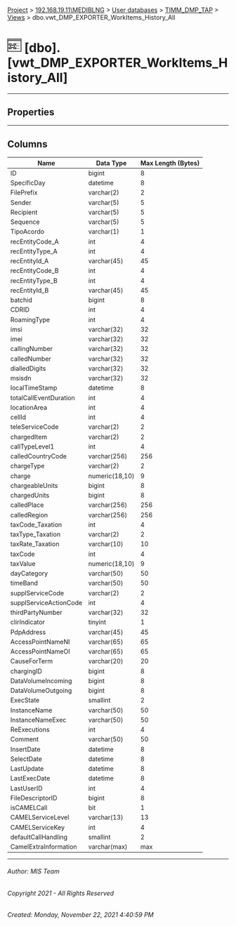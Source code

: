 #### 

[Project](../../../../index.md) > [192.168.19.11\\MEDIBLNG](../../../index.md) > [User databases](../../index.md) > [TIMM_DMP_TAP](../index.md) > [Views](Views.md) > dbo.vwt_DMP_EXPORTER_WorkItems_History_All

# ![Views](../../../../Images/View32.png) [dbo].[vwt_DMP_EXPORTER_WorkItems_History_All]

---

## <a name="#properties"></a>Properties



---

## <a name="#columns"></a>Columns

| Name | Data Type | Max Length (Bytes) |
|---|---|---|
| ID | bigint | 8 |
| SpecificDay | datetime | 8 |
| FilePrefix | varchar(2) | 2 |
| Sender | varchar(5) | 5 |
| Recipient | varchar(5) | 5 |
| Sequence | varchar(5) | 5 |
| TipoAcordo | varchar(1) | 1 |
| recEntityCode_A | int | 4 |
| recEntityType_A | int | 4 |
| recEntityId_A | varchar(45) | 45 |
| recEntityCode_B | int | 4 |
| recEntityType_B | int | 4 |
| recEntityId_B | varchar(45) | 45 |
| batchid | bigint | 8 |
| CDRID | int | 4 |
| RoamingType | int | 4 |
| imsi | varchar(32) | 32 |
| imei | varchar(32) | 32 |
| callingNumber | varchar(32) | 32 |
| calledNumber | varchar(32) | 32 |
| dialledDigits | varchar(32) | 32 |
| msisdn | varchar(32) | 32 |
| localTimeStamp | datetime | 8 |
| totalCallEventDuration | int | 4 |
| locationArea | int | 4 |
| cellId | int | 4 |
| teleServiceCode | varchar(2) | 2 |
| chargedItem | varchar(2) | 2 |
| callTypeLevel1 | int | 4 |
| calledCountryCode | varchar(256) | 256 |
| chargeType | varchar(2) | 2 |
| charge | numeric(18,10) | 9 |
| chargeableUnits | bigint | 8 |
| chargedUnits | bigint | 8 |
| calledPlace | varchar(256) | 256 |
| calledRegion | varchar(256) | 256 |
| taxCode_Taxation | int | 4 |
| taxType_Taxation | varchar(2) | 2 |
| taxRate_Taxation | varchar(10) | 10 |
| taxCode | int | 4 |
| taxValue | numeric(18,10) | 9 |
| dayCategory | varchar(50) | 50 |
| timeBand | varchar(50) | 50 |
| supplServiceCode | varchar(2) | 2 |
| supplServiceActionCode | int | 4 |
| thirdPartyNumber | varchar(32) | 32 |
| clirIndicator | tinyint | 1 |
| PdpAddress | varchar(45) | 45 |
| AccessPointNameNI | varchar(65) | 65 |
| AccessPointNameOI | varchar(65) | 65 |
| CauseForTerm | varchar(20) | 20 |
| chargingID | bigint | 8 |
| DataVolumeIncoming | bigint | 8 |
| DataVolumeOutgoing | bigint | 8 |
| ExecState | smallint | 2 |
| InstanceName | varchar(50) | 50 |
| InstanceNameExec | varchar(50) | 50 |
| ReExecutions | int | 4 |
| Comment | varchar(50) | 50 |
| InsertDate | datetime | 8 |
| SelectDate | datetime | 8 |
| LastUpdate | datetime | 8 |
| LastExecDate | datetime | 8 |
| LastUserID | int | 4 |
| FileDescriptorID | bigint | 8 |
| isCAMELCall | bit | 1 |
| CAMELServiceLevel | varchar(13) | 13 |
| CAMELServiceKey | int | 4 |
| defaultCallHandling | smallint | 2 |
| CamelExtraInformation | varchar(max) | max |


---

###### Author:  MIS Team

###### Copyright 2021 - All Rights Reserved

###### Created: Monday, November 22, 2021 4:40:59 PM

